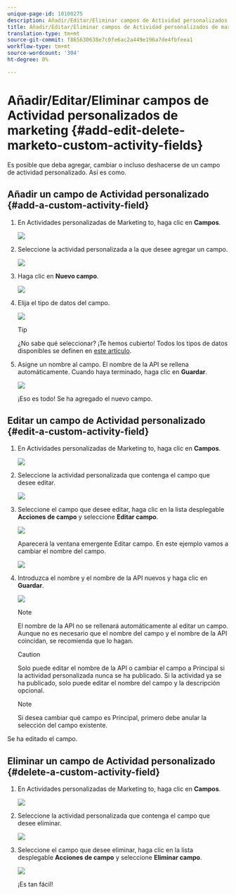 ```yaml
---
unique-page-id: 10100275
description: Añadir/Editar/Eliminar campos de Actividad personalizados de marketing - Documentos de marketing - Documentación del producto
title: Añadir/Editar/Eliminar campos de Actividad personalizados de marketing a
translation-type: tm+mt
source-git-commit: f865630638e7c0fe6ac2a449e196a7de4fbfeea1
workflow-type: tm+mt
source-wordcount: '304'
ht-degree: 0%

---
```



# Añadir/Editar/Eliminar campos de Actividad personalizados de marketing {#add-edit-delete-marketo-custom-activity-fields}

Es posible que deba agregar, cambiar o incluso deshacerse de un campo de actividad personalizado. Así es como.

## Añadir un campo de Actividad personalizado {#add-a-custom-activity-field}

1. En Actividades personalizadas de Marketing to, haga clic en **Campos**.

   ![](assets/one-3.png)

1. Seleccione la actividad personalizada a la que desee agregar un campo.

   ![](assets/two-3.png)

1. Haga clic en **Nuevo campo**.

   ![](assets/three-3.png)

1. Elija el tipo de datos del campo.

   ![](assets/four-3.png)

   >[!TIP]
   >
   >¿No sabe qué seleccionar? ¡Te hemos cubierto! Todos los tipos de datos disponibles se definen en [este artículo](/help/marketo/product-docs/administration/field-management/custom-field-type-glossary.md).

1. Asigne un nombre al campo. El nombre de la API se rellena automáticamente. Cuando haya terminado, haga clic en **Guardar**.

   ![](assets/five-3.png)

   ¡Eso es todo! Se ha agregado el nuevo campo.

## Editar un campo de Actividad personalizado {#edit-a-custom-activity-field}

1. En Actividades personalizadas de Marketing to, haga clic en **Campos**.

   ![](assets/one-3.png)

1. Seleccione la actividad personalizada que contenga el campo que desee editar.

   ![](assets/seven.png)

1. Seleccione el campo que desee editar, haga clic en la lista desplegable **Acciones de campo** y seleccione **Editar campo**.

   ![](assets/eight.png)

   Aparecerá la ventana emergente Editar campo. En este ejemplo vamos a cambiar el nombre del campo.

   ![](assets/nine.png)

1. Introduzca el nombre y el nombre de la API nuevos y haga clic en **Guardar**.

   ![](assets/ten.png)

   >[!NOTE]
   >
   >El nombre de la API no se rellenará automáticamente al editar un campo. Aunque no es necesario que el nombre del campo y el nombre de la API coincidan, se recomienda que lo hagan.

   >[!CAUTION]
   >
   >Solo puede editar el nombre de la API o cambiar el campo a Principal si la actividad personalizada nunca se ha publicado. Si la actividad ya se ha publicado, solo puede editar el nombre del campo y la descripción opcional.

   >[!NOTE]
   >
   >Si desea cambiar qué campo es Principal, primero debe anular la selección del campo existente.

Se ha editado el campo.

## Eliminar un campo de Actividad personalizado {#delete-a-custom-activity-field}

1. En Actividades personalizadas de Marketing to, haga clic en **Campos**.

   ![](assets/one-3.png)

1. Seleccione la actividad personalizada que contenga el campo que desee eliminar.

   ![](assets/twelve.png)

1. Seleccione el campo que desee eliminar, haga clic en la lista desplegable **Acciones de campo** y seleccione **Eliminar campo**.

   ![](assets/thirteen.png)

   ¡Es tan fácil!
